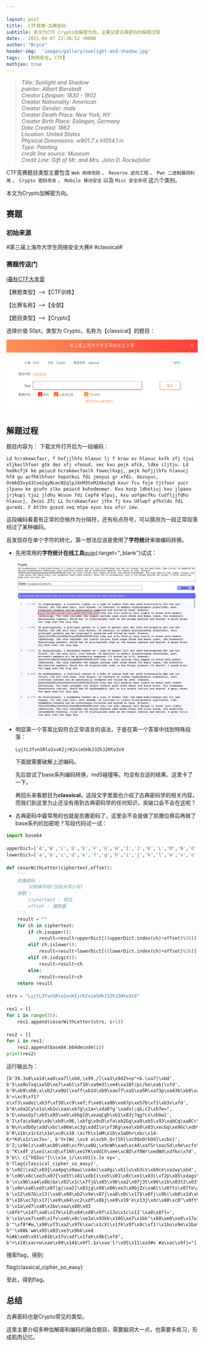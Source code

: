 ```yaml
---

layout: post
title:  CTF竞赛-古典密码
subtitle: 本文为CTF Crypto加解密方向，主要记录古典密码的解题过程
date:   2021-04-07 22:36:52 +0800
author: "Bryce"
header-img:  'images/gallery/sunlight-and-shadow.jpg'
tags:   [网络安全, CTF]
mathjax: true
---
```


> <cite>Title: Sunlight and Shadow  
painter: Albert Bierstadt  
Creator Lifespan: 1830 - 1902  
Creator Nationality: American  
Creator Gender: male  
Creator Death Place: New York, NY  
Creator Birth Place: Solingen, Germany  
Date Created: 1862  
Location: United States  
Physical Dimensions: w901.7 x h1054.1 in  
Type: Painting  
credit line source: Museum  
Credit Line: Gift of Mr. and Mrs. John D. Rockefeller   </cite>  

CTF竞赛题目类型主要包含 `Web 网络攻防` 、 `Reverse 逆向工程` 、 `Pwn 二进制漏洞利用` 、 `Crypto 密码攻击` 、 `Mobile 移动安全`  以及 `Misc 安全杂项` 这六个类别。

本文为Crypto加解密方向。

## 赛题

### 初始来源

#第三届上海市大学生网络安全大赛# #classical#

### 赛题传送门

<a href="https://www.ichunqiu.com/battalion?t=1" target="_blank">i春秋CTF大本营</a>  

【赛题类型】—>【CTF训练】

【比赛名称】—>【全部】

【题目类型】—>【Crypto】

选择价值 50pt，类型为 Crypto，名称为【classical】的题目：

![image-20210407210853034](/images/posts/ctf/image-20210407210853034.png)

## 解题过程

题目内容为：
下载文件打开后为一段编码：

```text
Ld hcrakewcfaxr, f hofjjlhfo hlaxuc lj f krau ev hlaxuc kxfk zfj tjui xljkeclhfoor gtk dez xfj vfooud, vec kxu pejk afck, ldke iljtju. Ld hedkcfjk ke peiucd hcrakewcfaxlh foweclkxpj, pejk hofjjlhfo hlaxucj hfd gu acfhklhfoor hepatkui fdi jeoyui gr xfdi. Xezuyuc, OrmkO3vydJCoe2qyNLmcN2qlpJXnM3SxM2Xke3q9 kxur fcu foje tjtfoor yucr jlpaou ke gcufn zlkx peiucd kuhxdeoewr. Kxu kucp ldhotiuj kxu jlpaou jrjkupj tjui jldhu Wcuun fdi Cepfd klpuj, kxu uofgecfku Cudfljjfdhu hlaxucj, Zecoi Zfc LL hcrakewcfaxr jthx fj kxu Udlwpf pfhxldu fdi guredi. F btlhn gcezd veq mtpa eyuc kxu ofsr iew.
```

这段编码看着有正常的空格作为分隔符，还有标点符号，可以猜测为一段正常段落经过了某种编码。

且发现存在单个字符的转化，第一想法应该是使用了**字符统计**来做编码转换。

- 先用常用的**字符统计在线工具**[quip](http://quipqiup.com/){:target="_blank"}试试：

  ![image-20210407211413755](/images/posts/ctf/image-20210407211413755.png)

- 明显第一个答案比较符合正常语言的语法，于是在第一个答案中找到特殊段落：

  ```LyjtL3fvnSRlo2xvKIjrK2ximSHkJ3ZhJ2Hto3x9```

  下面就需要破解上述编码。

  先后尝试了base系列编码转换，md5碰撞等。均没有合适的结果。这里卡了一下。

  再回头来看题目为**classical**，这段文字里面也介绍了古典密码学的相关内容，而我们到这里为止还没有用到古典密码学的任何知识，突破口会不会在这呢？

- 古典密码中最常用的也就是凯撒密码了，这里会不会是做了凯撒位移后再做了base系列的加密呢？写段代码试一试：

```Python
import base64

upperDict=['A','B','C','D','E','F','G','H','I','J','K','L','M','N','O','P','Q','R','S','T','U','V','W','X','Y','Z']
lowerDict=['a','b','c','d','e','f','g','h','i','j','k','l','m','n','o','p','q','r','s','t','u','v','w','x','y','z']

def cesarWithLetter(ciphertext,offset):
    '''
    凯撒密码 :
        只转换字母(包括大写小写)
    参数 : 
        ciphertext : 明文
        offset : 偏移量
    '''
    result = ""
    for ch in ciphertext:
        if ch.isupper():
            result=result+upperDict[((upperDict.index(ch)+offset)%26)]
        elif ch.islower():
            result=result+lowerDict[((lowerDict.index(ch)+offset)%26)]
        elif ch.isdigit():
            result=result+ch
        else:
            result=result+ch
    return result

strs = "LyjtL3fvnSRlo2xvKIjrK2ximSHkJ3ZhJ2Hto3x9"

res1 = []
for i in range(25):
    res1.append(cesarWithLetter(strs, i+1))

res2 = []
for i in res1:
    res2.append(base64.b64decode(i))
print(res2)
```

运行输出为：

```text
[b'39.3x0\xa14\xa6\xa7l\xb0,\x99,/l\xa3\x9d2%+p"+b.\xa7|\xbd', b'5\xa9o7xq\xa5D\xe7\xabl\xf10\xa9m3l\xe4\xa1Bf/pc/bo\xab|\xfd', b'9\xb9\xb0;x\xb2\xa9U(\xaff\xb24\xb9\xae7f\xa5\xa5R\xa73p\xa43b\xb0\xafv\xbd', b'=\xc9\xf1?x\xf3\xadei\xb3f\xf38\xc9\xef;f\xe6\xa9b\xe87p\xe57b\xf1\xb3v\xfd', b"A\xda2Cy\x1a\xb1u\xaa\xb7g\x1a<\xda0?g'\xads);q&;c2\xb7w=", b'E\xeasGy[\xb5\x85\xeb\xbbg[@\xeaqCgh\xb1\x83j?qg?cs\xbbw}', b'I\xfa\x9aKy\x9c\xb9\x96,\xbfg\x9cD\xfa\xb2Gg\xa9\xb5\x93\xabCq\xa8Cc\x9a\xbfw\xbd', b'N\n\xdbOy\xdd\xbc\x06m\xc3g\xddI\n\xf3Kg\xea\xb8\x03\xecGq\xe9Gc\xdb\xc3w\xfd', b'R\x1b\x1cSz\x1e\xc0\x10.\xc7h\x1eM\x1b\x1aOh+\xbc\x14-Kr*Kd\x1c\xc7x=', b'V+]Wz_\xc4 o\xcbh_Q+[Shl\xc0$nOrkOd]\xcbx}', b'Z;\x9e[z\xa0\xc80\xb0\xcfh\xa0U;\x9cWh\xad\xc44\xafSr\xacSd\x9e\xcfx\xbd', b'^K\xdf_z\xe1\xcc@\xf1kh\xe1YK\xdd[h\xee\xc8D\xf0Wr\xedWd\xdfkx\xfd', b'b\\ c{"hQ2oi"]\\\x1e_i/\xccU1[s.[e oy=', b'flag{classical_cipher_so_easy}', b'\x02|\xa2\x03{\xa4pq\x9awi\xa4e|\xa0gi\xb1lu\xb3cs\xb0ce\xa2wy\xbd', b'\x06\x8c\xe3\x07{\xe5t\x81\xdb{i\xe5\x01\x8c\xe1\x03i\xf2p\x85\xdags\xf1ge\xe3{y\xfd', b'\n\x96\xa4\x0b|&x\x92\x1c\x7fj&\x05\x96\xa2\x07j3t\x96\x1b\x03t2\x03f$\x7fz=', b'\x0e\xa6\xe5\x0f|g|\xa2]\x83jg\x08\x06\xe3\x0bjZx\xa6\\\x07ts\x07fe\x83z}', b'\x12\xb7&\x13|\xa8\x80\xb2\x9e\x87j\xa8\x0c\x17$\x0fj\x9b|\xb0\x1d\x0bt\x9a\x0b`&\x87z\xbd', b"\x16\xc7g\x17|\xe9\x84\xc2\xdf\x8bj\xe9\x10'e\x13j\xdc\x80\xc0^\x0ft\xdb\x0f`g\x8bz\xfd", b'\x1a\xd7\xa8\x1bv\xaa\x88\xd3 \x8fk*\x147\xa6\x17k\x1d\x84\xd0\x9f\x13u\x1c\x13`\xa8\x8f{=', b'\x1e\xe7\xe9\x1fv\xeb\x8c\xe3a\x93kk\x18G\xe7\x1bk^\x88\xe0\xe0\x17u]\x17`\xe9\x93{}', b'"\xf8*#w,\x90\xf3\xa2\x97k\xac\x1cX(\x1fk\x9f\x8c\xf1!\x1bu\x9e\x1ba*\x97{\xbd', b"'\x08k'wm\x95\x03\xe3\x9bk\xed hi#k\xe0\x91\x01b\x1fu\xdf\x1fak\x9b{\xfd", b"+\x18\xac+w\xae\x99\x14$\x9fl.$x\xaa'l!\x95\x11\xa3#v #a\xac\x9f|="]
```

搜索flag，得到:

flag{classical_cipher_so_easy}

至此，得到flag。

## 总结

古典密码也是Crypto常见的类型。

这里主要介绍多种加解密和编码的融合题目，需要脑洞大一点，也需要多练习，形成肌肉记忆。
